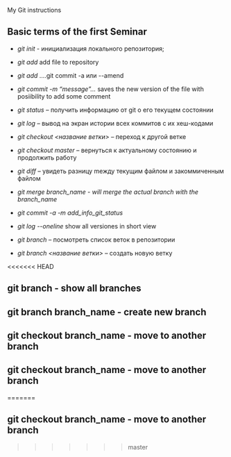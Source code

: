  My Git instructions

## Basic terms of the first Seminar

* *git init* - инициализация локального репозитория;

* *git add* add file to repository

* *git add* ....git commit -a или --amend

* *git commit -m “message”...* saves the new version of the file with posiibility to add some comment

* *git status* – получить информацию от git о его текущем состоянии

* *git log* – вывод на экран истории всех коммитов с их хеш-кодами

* *git checkout <название ветки>* – переход к другой ветке

* *git checkout master* – вернуться к актуальному состоянию и продолжить работу

* *git diff*      – увидеть разницу mежду текущим файлом и закоммиченным файлом

* *git merge branch_name - will merge the actual branch with the branch_name*

* *git commit -a -m add_info_git_status*

* *git log --oneline* show all versiones in short view

* *git branch* – посмотреть список веток в репозитории

* *git branch <название ветки>* – создать новую ветку

<<<<<<< HEAD
## git branch - show all branches

## git branch branch_name - create new branch

## git checkout branch_name - move to another branch

## git checkout branch_name - move to another branch
=======
## git checkout branch_name - move to another branch
>>>>>>> master
